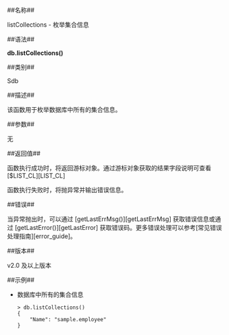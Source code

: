 ##名称##

listCollections - 枚举集合信息

##语法##

**db.listCollections()**

##类别##

Sdb

##描述##

该函数用于枚举数据库中所有的集合信息。

##参数##

无

##返回值##

函数执行成功时，将返回游标对象。通过游标对象获取的结果字段说明可查看 [$LIST_CL][LIST_CL]

函数执行失败时，将抛异常并输出错误信息。

##错误##

当异常抛出时，可以通过 [getLastErrMsg()][getLastErrMsg] 获取错误信息或通过 [getLastError()][getLastError] 获取错误码。更多错误处理可以参考[常见错误处理指南][error_guide]。

##版本##

v2.0 及以上版本

##示例##
*  数据库中所有的集合信息

	```lang-javascript
	> db.listCollections()
	{
		"Name": "sample.employee"
	}
	```

[^_^]:
     本文使用的所有引用及链接
[LIST_CL]:manual/Manual/SQL_Grammar/Monitoring/LIST_CL.md
[getLastErrMsg]:manual/Manual/Sequoiadb_Command/Global/getLastErrMsg.md
[getLastError]:manual/Manual/Sequoiadb_Command/Global/getLastError.md
[error_guide]:manual/FAQ/faq_sdb.md